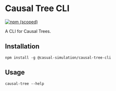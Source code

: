 # Causal Tree CLI

[![npm (scoped)](https://img.shields.io/npm/v/@casual-simulation/causal-tree-cli.svg)](https://www.npmjs.com/package/@casual-simulation/causal-tree-cli)

A CLI for Causal Trees.

## Installation

```
npm install -g @casual-simulation/causal-tree-cli
```

## Usage

```
causal-tree --help
```
